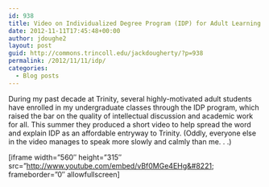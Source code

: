 ```yaml
---
id: 938
title: Video on Individualized Degree Program (IDP) for Adult Learning
date: 2012-11-11T17:45:48+00:00
author: jdoughe2
layout: post
guid: http://commons.trincoll.edu/jackdougherty/?p=938
permalink: /2012/11/11/idp/
categories:
  - Blog posts
---
```

During my past decade at Trinity, several highly-motivated adult students have enrolled in my undergraduate classes through the IDP program, which raised the bar on the quality of intellectual discussion and academic work for all. This summer they produced a short video to help spread the word and explain IDP as an affordable entryway to Trinity. (Oddly, everyone else in the video manages to speak more slowly and calmly than me. . .)

[iframe width=&#8221;560&#8243; height=&#8221;315&#8243; src=&#8221;http://www.youtube.com/embed/vBf0MGe4EHg&#8221; frameborder=&#8221;0&#8243; allowfullscreen]